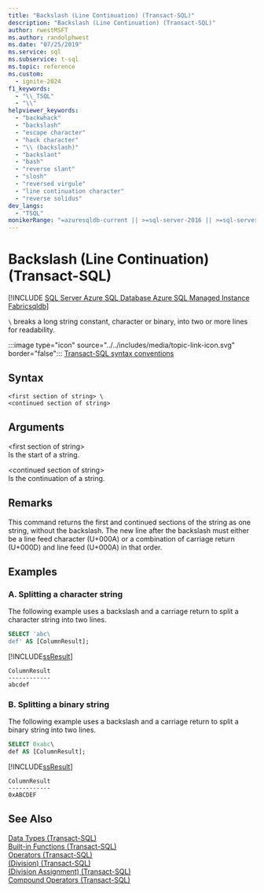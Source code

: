 ```yaml
---
title: "Backslash (Line Continuation) (Transact-SQL)"
description: "Backslash (Line Continuation) (Transact-SQL)"
author: rwestMSFT
ms.author: randolphwest
ms.date: "07/25/2019"
ms.service: sql
ms.subservice: t-sql
ms.topic: reference
ms.custom:
  - ignite-2024
f1_keywords:
  - "\\_TSQL"
  - "\\"
helpviewer_keywords:
  - "backwhack"
  - "backslash"
  - "escape character"
  - "hack character"
  - "\\ (backslash)"
  - "backslant"
  - "bash"
  - "reverse slant"
  - "slosh"
  - "reversed virgule"
  - "line continuation character"
  - "reverse solidus"
dev_langs:
  - "TSQL"
monikerRange: "=azuresqldb-current || >=sql-server-2016 || >=sql-server-linux-2017 || =azuresqldb-mi-current || =fabric"
---
```

# Backslash (Line Continuation) (Transact-SQL)

[!INCLUDE [SQL Server Azure SQL Database Azure SQL Managed Instance Fabricsqldb](../../includes/applies-to-version/sql-asdb-asdbmi-fabricsqldb.md)]

`\`  breaks a long string constant, character or binary, into two or more lines for readability.  
  
 :::image type="icon" source="../../includes/media/topic-link-icon.svg" border="false"::: [Transact-SQL syntax conventions](../../t-sql/language-elements/transact-sql-syntax-conventions-transact-sql.md)  
  
## Syntax  
  
```syntaxsql  
<first section of string> \  
<continued section of string>  
```  
  
## Arguments
 \<first section of string>  
 Is the start of a string.  
  
 \<continued section of string>  
 Is the continuation of a string.  
  
## Remarks  
This command returns the first and continued sections of the string as one string, without the backslash. The new line after the backslash must either be a line feed character (U+000A) or a combination of carriage return (U+000D) and line feed (U+000A) in that order. 

## Examples  

### A. Splitting a character string  

The following example uses a backslash and a carriage return to split a character string into two lines.  
  
```sql  
SELECT 'abc\  
def' AS [ColumnResult];  
```  
  
 [!INCLUDE[ssResult](../../includes/ssresult-md.md)]  
  
 ```  
 ColumnResult  
 ------------  
 abcdef
 ```    

### B. Splitting a binary string  

The following example uses a backslash and a carriage return to split a binary string into two lines.  

```sql  
SELECT 0xabc\
def AS [ColumnResult];  
```  
  
 [!INCLUDE[ssResult](../../includes/ssresult-md.md)]  
  
 ```  
 ColumnResult  
 ------------  
 0xABCDEF
 ```    

## See Also  
 [Data Types &#40;Transact-SQL&#41;](../../t-sql/data-types/data-types-transact-sql.md)   
 [Built-in Functions &#40;Transact-SQL&#41;](~/t-sql/functions/functions.md)   
 [Operators &#40;Transact-SQL&#41;](../../t-sql/language-elements/operators-transact-sql.md)   
 [&#40;Division&#41; &#40;Transact-SQL&#41;](../../t-sql/language-elements/divide-transact-sql.md)   
 [&#40;Division Assignment&#41; &#40;Transact-SQL&#41;](../../t-sql/language-elements/divide-equals-transact-sql.md)   
 [Compound Operators &#40;Transact-SQL&#41;](../../t-sql/language-elements/compound-operators-transact-sql.md)  
  
  
